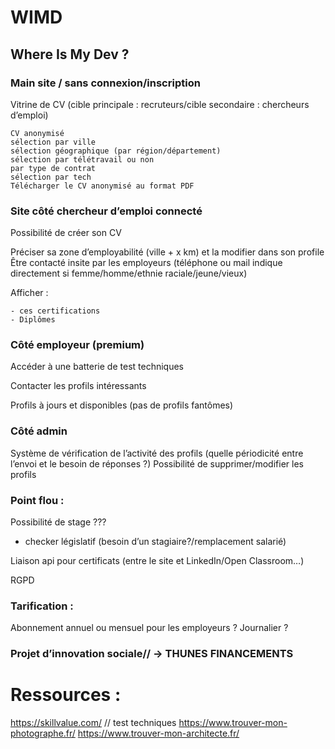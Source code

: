 # WIMD
## Where Is My Dev ?


### Main site / sans connexion/inscription
  Vitrine de CV (cible principale : recruteurs/cible secondaire : chercheurs d’emploi)
  
    CV anonymisé 
    sélection par ville
    sélection géographique (par région/département)
    sélection par télétravail ou non
    par type de contrat
    sélection par tech
    Télécharger le CV anonymisé au format PDF

### Site côté chercheur d’emploi connecté
  Possibilité de créer son CV
  
  Préciser sa zone d’employabilité (ville + x km) et la modifier dans son profile
  Être contacté insite par les employeurs (téléphone ou mail indique directement si femme/homme/ethnie raciale/jeune/vieux)
  
  Afficher :
  
    - ces certifications
    - Diplômes

### Côté employeur (premium)

  Accéder à une batterie de test techniques
  
  Contacter les profils intéressants
  
  Profils à jours et disponibles (pas de profils fantômes)

### Côté admin 

  Système de vérification de l’activité des profils (quelle périodicité entre l’envoi et le besoin de réponses ?)
  Possibilité de supprimer/modifier les profils

### Point flou : 

  Possibilité de stage ???
  
  - checker législatif (besoin d’un stagiaire?/remplacement salarié)
  
  Liaison api pour certificats (entre le site et LinkedIn/Open Classroom…)
  
  RGPD

### Tarification : 

  Abonnement annuel ou mensuel pour les employeurs ? Journalier ?


### Projet d’innovation sociale// → THUNES FINANCEMENTS





# Ressources :

https://skillvalue.com/   // test techniques
https://www.trouver-mon-photographe.fr/ 
https://www.trouver-mon-architecte.fr/
